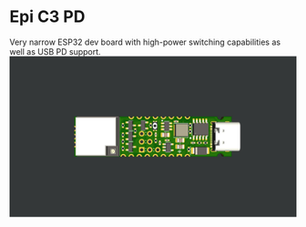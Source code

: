 # Epi C3 PD
Very narrow ESP32 dev board with high-power switching capabilities as well as USB PD support.
<img src="F.jpg" alt="pic" style="transform: rotate(180deg);">
